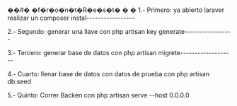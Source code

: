 ��#� �f�r�o�n�t�R�e�s�t�
�
�
  1.- Primero: ya abierto laraver realizar un composer instal-----------------
  
  2.- Segundo: generar una llave con php artisan key generate-----------------
  
  3.- Tercero: generar base de datos con php artisan migrete-------------------
  
  4.- Cuarto: llenar base de datos con datos de prueba con  php artisan db:seed  
  
  5.- Quinto: Correr Backen con  php artisan serve --host 0.0.0.0

